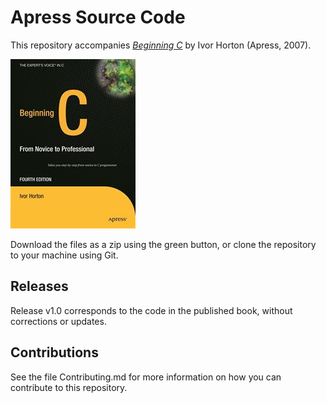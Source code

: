 # Apress Source Code

This repository accompanies [*Beginning C*](http://www.apress.com/9781590597354) by Ivor Horton (Apress, 2007).

![Cover image](9781590597354.jpg)

Download the files as a zip using the green button, or clone the repository to your machine using Git.

## Releases

Release v1.0 corresponds to the code in the published book, without corrections or updates.

## Contributions

See the file Contributing.md for more information on how you can contribute to this repository.
